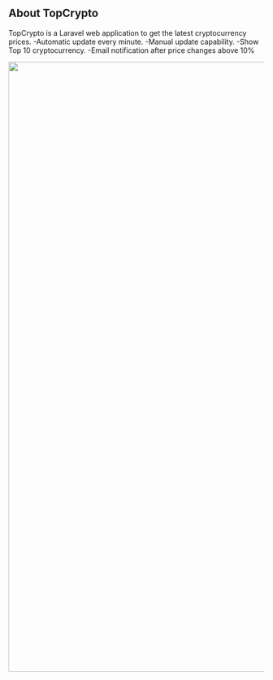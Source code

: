 ## About TopCrypto

TopCrypto is a Laravel web application to get the latest cryptocurrency prices.
-Automatic update every minute.
-Manual update capability.
-Show Top 10 cryptocurrency.
-Email notification after price changes above 10%



<p align="center"><img src="https://i.postimg.cc/zBq6JWZ1/Screenshot-from-2024-08-10-00-54-58.png" width="1200" alt="screen shot"></p>
